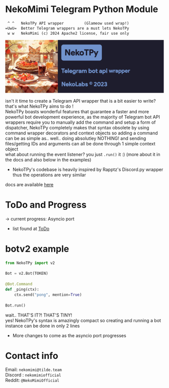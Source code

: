 # NekoMimi Telegram Python Module
```
 ^ ^   NekoTPy API wrapper         (Glameow used wrap!)
=UwU=  Better Telegram wrappers are a must lets NekoTPy
 w w   NekoMimi (c) 2024 Apache2 license, fair use only
```

<img src="./banner.png">

isn't it time to create a Telegram API wrapper that is a bit easier to write?  
that's what NekoTPy aims to do !  
NekoTPy boasts wonderful features that guarantee a faster and more powerful bot development experience, as the majority of Telegram bot API wrappers require you to manually add the command and setup a form of dispatcher, NekoTPy completely makes that syntax obsolete by using command wrapper decorators and context objects so adding a command can be as simple as.. well.. doing absolutley NOTHING! and sending files/getting IDs and arguments can all be done through 1 simple context object  
what about running the event listener? you just `.run()` it :) (more about it in the docs and also below in the examples)  
* NekoTPy's codebase is heavily inspired by Rapptz's Discord.py wrapper thus the operations are very similar  

docs are available [here](https://github.com/NekoMimiOfficial/NekoTPy/blob/main/Docs/README.md)  


# ToDo and Progress
-> current progress: Asyncio port  

* list found at [ToDo](https://github.com/NekoMimiOfficial/NekoTPy/blob/main/TODO.md) 

# botv2 example
```python
from NekoTPy import v2

Bot = v2.Bot(TOKEN)

@Bot.Command
def _ping(ctx):
    ctx.send("pong", mention=True)

Bot.run()
```
wait.. THAT'S IT?! THAT'S TINY!  
yes! NekoTPy's syntax is amazingly compact so creating and running a bot instance can be done in only 2 lines  

* More changes to come as the asyncio port progresses  

# Contact info
Email: `nekomimi@tilde.team`  
Discord : `nekomimiofficial`  
Reddit: `@NekoMimiOfficial`  
